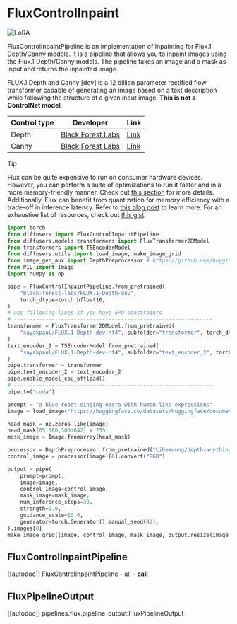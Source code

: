 <!--Copyright 2025 The HuggingFace Team, The Black Forest Team. All rights reserved.

Licensed under the Apache License, Version 2.0 (the "License"); you may not use this file except in compliance with
the License. You may obtain a copy of the License at

http://www.apache.org/licenses/LICENSE-2.0

Unless required by applicable law or agreed to in writing, software distributed under the License is distributed on
an "AS IS" BASIS, WITHOUT WARRANTIES OR CONDITIONS OF ANY KIND, either express or implied. See the License for the
specific language governing permissions and limitations under the License.
-->

# FluxControlInpaint

<div class="flex flex-wrap space-x-1">
  <img alt="LoRA" src="https://img.shields.io/badge/LoRA-d8b4fe?style=flat"/>
</div>

FluxControlInpaintPipeline is an implementation of Inpainting for Flux.1 Depth/Canny models. It is a pipeline that allows you to inpaint images using the Flux.1 Depth/Canny models. The pipeline takes an image and a mask as input and returns the inpainted image.

FLUX.1 Depth and Canny [dev] is a 12 billion parameter rectified flow transformer capable of generating an image based on a text description while following the structure of a given input image. **This is not a ControlNet model**.

| Control type | Developer | Link |
| -------- | ---------- | ---- |
| Depth | [Black Forest Labs](https://huggingface.co/black-forest-labs) | [Link](https://huggingface.co/black-forest-labs/FLUX.1-Depth-dev) |
| Canny | [Black Forest Labs](https://huggingface.co/black-forest-labs) | [Link](https://huggingface.co/black-forest-labs/FLUX.1-Canny-dev) |


> [!TIP]
> Flux can be quite expensive to run on consumer hardware devices. However, you can perform a suite of optimizations to run it faster and in a more memory-friendly manner. Check out [this section](https://huggingface.co/blog/sd3#memory-optimizations-for-sd3) for more details. Additionally, Flux can benefit from quantization for memory efficiency with a trade-off in inference latency. Refer to [this blog post](https://huggingface.co/blog/quanto-diffusers) to learn more. For an exhaustive list of resources, check out [this gist](https://gist.github.com/sayakpaul/b664605caf0aa3bf8585ab109dd5ac9c).

```python
import torch
from diffusers import FluxControlInpaintPipeline
from diffusers.models.transformers import FluxTransformer2DModel
from transformers import T5EncoderModel
from diffusers.utils import load_image, make_image_grid
from image_gen_aux import DepthPreprocessor # https://github.com/huggingface/image_gen_aux
from PIL import Image
import numpy as np

pipe = FluxControlInpaintPipeline.from_pretrained(
    "black-forest-labs/FLUX.1-Depth-dev",
    torch_dtype=torch.bfloat16,
)
# use following lines if you have GPU constraints
# ---------------------------------------------------------------
transformer = FluxTransformer2DModel.from_pretrained(
    "sayakpaul/FLUX.1-Depth-dev-nf4", subfolder="transformer", torch_dtype=torch.bfloat16
)
text_encoder_2 = T5EncoderModel.from_pretrained(
    "sayakpaul/FLUX.1-Depth-dev-nf4", subfolder="text_encoder_2", torch_dtype=torch.bfloat16
)
pipe.transformer = transformer
pipe.text_encoder_2 = text_encoder_2
pipe.enable_model_cpu_offload()
# ---------------------------------------------------------------
pipe.to("cuda")

prompt = "a blue robot singing opera with human-like expressions"
image = load_image("https://huggingface.co/datasets/huggingface/documentation-images/resolve/main/robot.png")

head_mask = np.zeros_like(image)
head_mask[65:580,300:642] = 255
mask_image = Image.fromarray(head_mask)

processor = DepthPreprocessor.from_pretrained("LiheYoung/depth-anything-large-hf")
control_image = processor(image)[0].convert("RGB")

output = pipe(
    prompt=prompt,
    image=image,
    control_image=control_image,
    mask_image=mask_image,
    num_inference_steps=30,
    strength=0.9,
    guidance_scale=10.0,
    generator=torch.Generator().manual_seed(42),
).images[0]
make_image_grid([image, control_image, mask_image, output.resize(image.size)], rows=1, cols=4).save("output.png")
```

## FluxControlInpaintPipeline
[[autodoc]] FluxControlInpaintPipeline
	- all
	- __call__


## FluxPipelineOutput
[[autodoc]] pipelines.flux.pipeline_output.FluxPipelineOutput